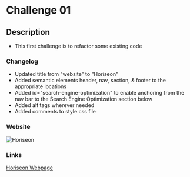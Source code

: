 # Challenge 01

## Description
- This first challenge is to refactor some existing code

### Changelog
- Updated title from "website" to "Horiseon"
- Added semantic elements header, nav, section, & footer to the appropriate locations
- Added id="search-engine-optimization" to enable anchoring from the nav bar to the Search Engine Optimization section below
- Added alt tags wherever needed 
- Added comments to style.css file

### Website


![Horiseon](./assets/images/Horiseon.png)


### Links
[Horiseon Webpage](https://ahuang23.github.io/C01_Refactoring/)
